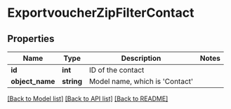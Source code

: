 # ExportvoucherZipFilterContact

## Properties
Name | Type | Description | Notes
------------ | ------------- | ------------- | -------------
**id** | **int** | ID of the contact | 
**object_name** | **string** | Model name, which is &#x27;Contact&#x27; | 

[[Back to Model list]](../../README.md#documentation-for-models) [[Back to API list]](../../README.md#documentation-for-api-endpoints) [[Back to README]](../../README.md)

